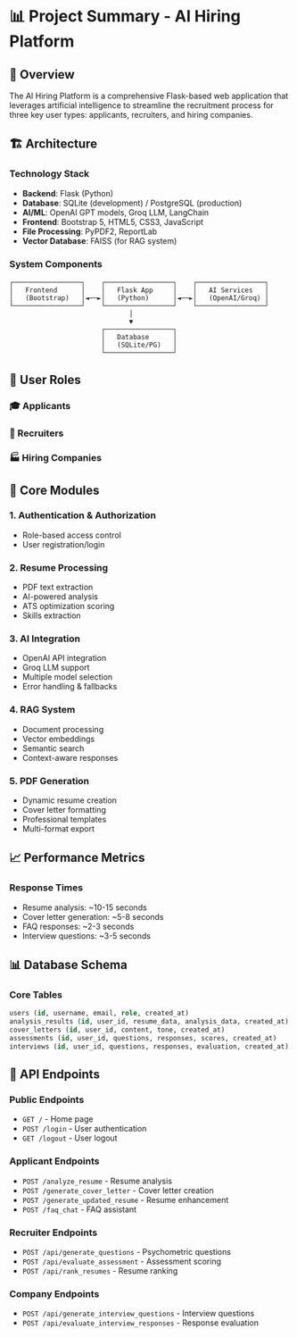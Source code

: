 # 📊 Project Summary - AI Hiring Platform

## 🎯 Overview
The AI Hiring Platform is a comprehensive Flask-based web application that leverages artificial intelligence to streamline the recruitment process for three key user types: applicants, recruiters, and hiring companies.

## 🏗️ Architecture

### Technology Stack
- **Backend**: Flask (Python)
- **Database**: SQLite (development) / PostgreSQL (production)
- **AI/ML**: OpenAI GPT models, Groq LLM, LangChain
- **Frontend**: Bootstrap 5, HTML5, CSS3, JavaScript
- **File Processing**: PyPDF2, ReportLab
- **Vector Database**: FAISS (for RAG system)

### System Components
```
┌─────────────────┐    ┌─────────────────┐    ┌─────────────────┐
│   Frontend      │    │   Flask App     │    │   AI Services   │
│   (Bootstrap)   │◄──►│   (Python)      │◄──►│   (OpenAI/Groq) │
└─────────────────┘    └─────────────────┘    └─────────────────┘
                              │
                              ▼
                       ┌─────────────────┐
                       │   Database      │
                       │   (SQLite/PG)   │
                       └─────────────────┘
```

## 👥 User Roles

### 🎓 Applicants

### 🏢 Recruiters

### 🏭 Hiring Companies


## 🔧 Core Modules

### 1. Authentication & Authorization
- Role-based access control
- User registration/login

### 2. Resume Processing
- PDF text extraction
- AI-powered analysis
- ATS optimization scoring
- Skills extraction

### 3. AI Integration
- OpenAI API integration
- Groq LLM support
- Multiple model selection
- Error handling & fallbacks

### 4. RAG System
- Document processing
- Vector embeddings
- Semantic search
- Context-aware responses

### 5. PDF Generation
- Dynamic resume creation
- Cover letter formatting
- Professional templates
- Multi-format export

## 📈 Performance Metrics

### Response Times
- Resume analysis: ~10-15 seconds
- Cover letter generation: ~5-8 seconds
- FAQ responses: ~2-3 seconds
- Interview questions: ~3-5 seconds



## 📊 Database Schema

### Core Tables
```sql
users (id, username, email, role, created_at)
analysis_results (id, user_id, resume_data, analysis_data, created_at)
cover_letters (id, user_id, content, tone, created_at)
assessments (id, user_id, questions, responses, scores, created_at)
interviews (id, user_id, questions, responses, evaluation, created_at)
```

## 🔌 API Endpoints

### Public Endpoints
- `GET /` - Home page
- `POST /login` - User authentication
- `GET /logout` - User logout

### Applicant Endpoints
- `POST /analyze_resume` - Resume analysis
- `POST /generate_cover_letter` - Cover letter creation
- `POST /generate_updated_resume` - Resume enhancement
- `POST /faq_chat` - FAQ assistant

### Recruiter Endpoints
- `POST /api/generate_questions` - Psychometric questions
- `POST /api/evaluate_assessment` - Assessment scoring
- `POST /api/rank_resumes` - Resume ranking

### Company Endpoints
- `POST /api/generate_interview_questions` - Interview questions
- `POST /api/evaluate_interview_responses` - Response evaluation

